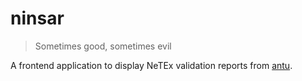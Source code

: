 # ninsar

> Sometimes good, sometimes evil

A frontend application to display NeTEx validation reports from [antu](https://github.com/entur/antu).
